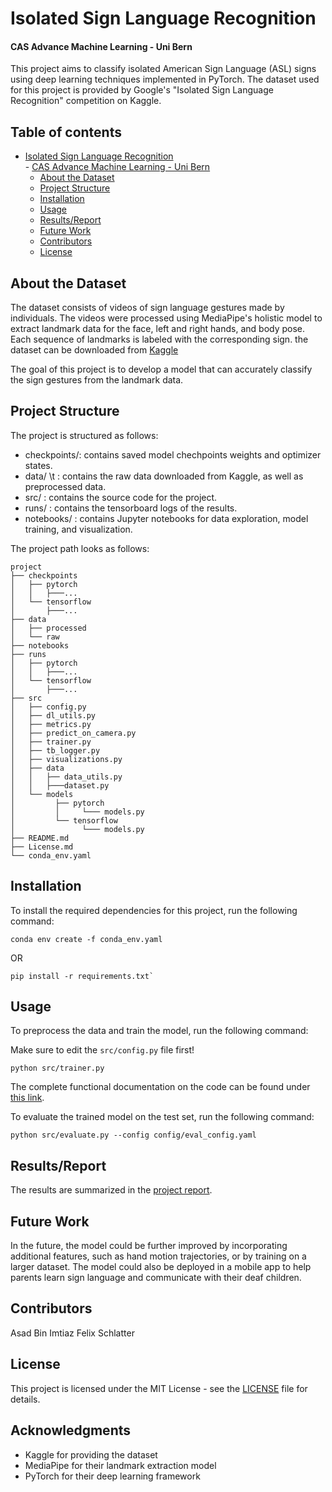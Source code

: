 # Isolated Sign Language Recognition
#### CAS Advance Machine Learning - Uni Bern

This project aims to classify isolated American Sign Language (ASL) signs using deep learning techniques implemented in PyTorch. The dataset used for this project is provided by Google's "Isolated Sign Language Recognition" competition on Kaggle.

## Table of contents
- [Isolated Sign Language Recognition](#isolated-sign-language-recognition)                
      - [CAS Advance Machine Learning - Uni Bern](#cas-advance-machine-learning---uni-bern)
  * [About the Dataset](#about-the-dataset)                                                
  * [Project Structure](#project-structure)                                                
  * [Installation](#installation)                                                          
  * [Usage](#usage)                                                                        
  * [Results/Report](#resultsreport)                                                       
  * [Future Work](#future-work)                                                            
  * [Contributors](#contributors)                                                          
  * [License](#license)      

## About the Dataset
The dataset consists of videos of sign language gestures made by individuals. The videos were processed using MediaPipe's holistic model to extract landmark data for the face, left and right hands, and body pose. Each sequence of landmarks is labeled with the corresponding sign.
the dataset can be downloaded from [Kaggle](https://www.kaggle.com/competitions/asl-signs/data)

The goal of this project is to develop a model that can accurately classify the sign gestures from the landmark data.

## Project Structure
The project is structured as follows:

* checkpoints/: contains saved model chechpoints weights and optimizer states.
* data/ \t : contains the raw data downloaded from Kaggle, as well as preprocessed data.
* src/        : contains the source code for the project.
* runs/       : contains the tensorboard logs of the results.
* notebooks/  : contains Jupyter notebooks for data exploration, model training, and visualization.

The project path looks as follows:
```
project
├── checkpoints
│   ├── pytorch
│   │   ├───...
│   └── tensorflow
│       ├───...
├── data
│   ├── processed
│   └── raw
├── notebooks
├── runs
│   ├── pytorch
│   │   ├───...
│   └── tensorflow
│       ├───...
├── src
│   ├── config.py
│   ├── dl_utils.py
│   ├── metrics.py
│   ├── predict_on_camera.py
│   ├── trainer.py
│   ├── tb_logger.py
│   ├── visualizations.py
│   ├── data
│   │   ├── data_utils.py
│   │   ├───dataset.py
│   └── models
│         ├── pytorch
│         │     └─── models.py
│         └── tensorflow
│               └─── models.py
├── README.md
├── License.md
└── conda_env.yaml
```


## Installation
To install the required dependencies for this project, run the following command:

```
conda env create -f conda_env.yaml
```
OR
```
pip install -r requirements.txt`
```

## Usage
To preprocess the data and train the model, run the following command:

Make sure to edit the `src/config.py` file first! 

`python src/trainer.py`


The complete functional documentation on the code can be found under [this link](https://github.com/schlafel/CAS-AML-FINAL-PROJECT/raw/working/docs/build/latex/americansignlanguagerecognition.pdf). 


To evaluate the trained model on the test set, run the following command:

`python src/evaluate.py --config config/eval_config.yaml`

## Results/Report
The results are summarized in the [project report](). 

## Future Work
In the future, the model could be further improved by incorporating additional features, such as hand motion trajectories, or by training on a larger dataset. The model could also be deployed in a mobile app to help parents learn sign language and communicate with their deaf children.

## Contributors
Asad Bin Imtiaz
Felix Schlatter

## License
This project is licensed under the MIT License - see the [LICENSE](https://github.com/schlafel/CAS-AML-FINAL-PROJECT/blob/working/LICENCE.md) file for details.

## Acknowledgments
- Kaggle for providing the dataset
- MediaPipe for their landmark extraction model
- PyTorch for their deep learning framework
